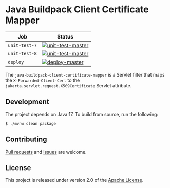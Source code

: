 # Java Buildpack Client Certificate Mapper

| Job | Status
| --- | ------
| `unit-test-7` | [![unit-test-master](https://java-experience.ci.springapps.io/api/v1/teams/java-experience/pipelines/client-certificate-mapper/jobs/unit-test-7/badge)](https://java-experience.ci.springapps.io/teams/java-experience/pipelines/client-certificate-mapper/jobs/unit-test-7)
| `unit-test-8` | [![unit-test-master](https://java-experience.ci.springapps.io/api/v1/teams/java-experience/pipelines/client-certificate-mapper/jobs/unit-test-8/badge)](https://java-experience.ci.springapps.io/teams/java-experience/pipelines/client-certificate-mapper/jobs/unit-test-8)
| `deploy` | [![deploy-master](https://java-experience.ci.springapps.io/api/v1/teams/java-experience/pipelines/client-certificate-mapper/jobs/deploy/badge)](https://java-experience.ci.springapps.io/teams/java-experience/pipelines/client-certificate-mapper/jobs/deploy)

The `java-buildpack-client-certificate-mapper` is a Servlet filter that maps the `X-Forwarded-Client-Cert` to the `jakarta.servlet.request.X509Certificate` Servlet attribute.

## Development
The project depends on Java 17.  To build from source, run the following:

```shell
$ ./mvnw clean package
```

## Contributing
[Pull requests][u] and [Issues][e] are welcome.

## License
This project is released under version 2.0 of the [Apache License][l].

[e]: https://github.com/cloudfoundry/client-certificate-mapper/issues
[l]: https://www.apache.org/licenses/LICENSE-2.0
[u]: https://help.github.com/articles/using-pull-requests
